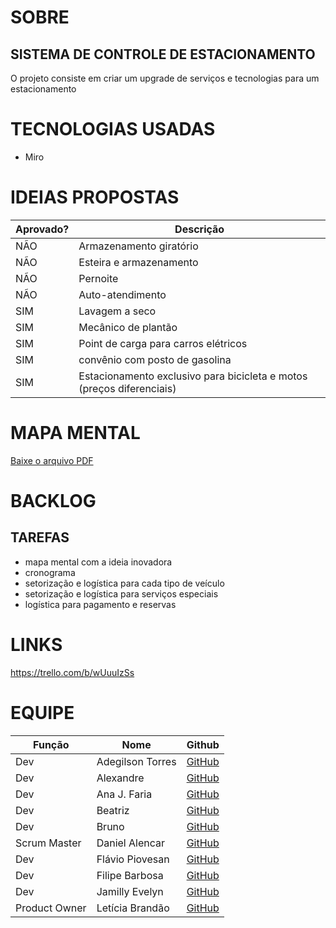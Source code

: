 
# SOBRE
## SISTEMA DE CONTROLE DE ESTACIONAMENTO
O projeto consiste em criar um upgrade de serviços e tecnologias para um estacionamento

# TECNOLOGIAS USADAS
- Miro

# IDEIAS PROPOSTAS

| Aprovado?        | Descrição             
| ------------- | ----------------- |
| NÃO           | Armazenamento giratório  |
| NÃO           | Esteira e armazenamento  | 
| NÃO           | Pernoite  |
| NÃO           | Auto-atendimento |
| SIM           | Lavagem a seco            |
| SIM           | Mecânico de plantão    |
| SIM           | Point de carga para carros elétricos    |
| SIM           | convênio com posto de gasolina   |
| SIM           | Estacionamento exclusivo para bicicleta e motos (preços diferenciais)  |

# MAPA MENTAL
[Baixe o arquivo PDF](https://github.com/DevsDevedores/APS-2DSTA/blob/main/Sistema%20de%20Controle%20de%20Estacionamento%20%2B%20IDEIA%20INOVADORA.pdf)

# BACKLOG
## TAREFAS
- mapa mental com a ideia inovadora
- cronograma
- setorização e logística para cada tipo de veículo
- setorização e logística para serviços especiais
- logística para pagamento e reservas

# LINKS
https://trello.com/b/wUuuIzSs

# EQUIPE

| Função        | Nome              | Github    |
| ------------- | ----------------- |------------|
| Dev           | Adegilson Torres  | [GitHub](https://github.com/adegilsontorres)|
| Dev           | Alexandre         | [GitHub](https://github.com/aLexandreMxreira)|
| Dev           | Ana J. Faria      | [GitHub](https://github.com/cybermapi)|
| Dev           | Beatriz           | [GitHub](https://github.com/beatrizrmacedo)|
| Dev           | Bruno             | [GitHub](https://github.com/BrunoEstanSilva)|
| Scrum Master  | Daniel Alencar    | [GitHub](https://github.com/oalencarsouza) |
| Dev           | Flávio Piovesan   | [GitHub](https://github.com/Doutii) |
| Dev           | Filipe Barbosa    | [GitHub](https://github.com/filipebarbosa059)|
| Dev           | Jamilly Evelyn    | [GitHub](https://github.com/jaja-j)|
| Product Owner | Letícia Brandão   | [GitHub](https://github.com/letbveiga)|



